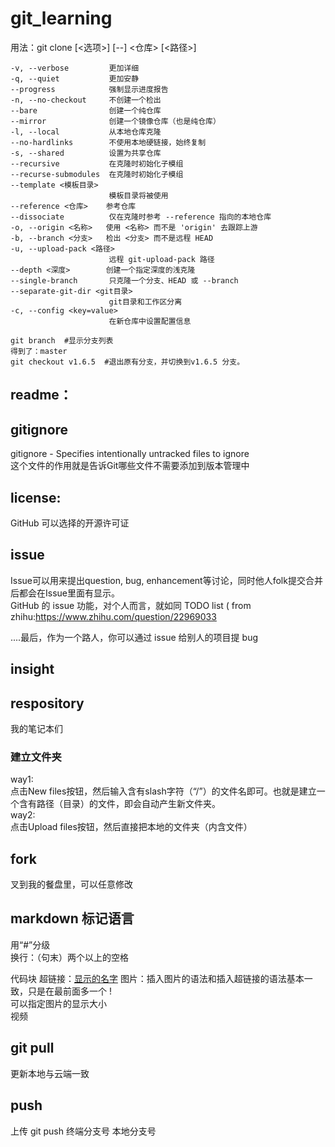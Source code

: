 # git_learning


用法：git clone [<选项>] [--] <仓库> [<路径>]

    -v, --verbose         更加详细
    -q, --quiet           更加安静
    --progress            强制显示进度报告
    -n, --no-checkout     不创建一个检出
    --bare                创建一个纯仓库
    --mirror              创建一个镜像仓库（也是纯仓库）
    -l, --local           从本地仓库克隆
    --no-hardlinks        不使用本地硬链接，始终复制
    -s, --shared          设置为共享仓库
    --recursive           在克隆时初始化子模组
    --recurse-submodules  在克隆时初始化子模组
    --template <模板目录>
                          模板目录将被使用
    --reference <仓库>    参考仓库
    --dissociate          仅在克隆时参考 --reference 指向的本地仓库
    -o, --origin <名称>   使用 <名称> 而不是 'origin' 去跟踪上游
    -b, --branch <分支>   检出 <分支> 而不是远程 HEAD
    -u, --upload-pack <路径>
                          远程 git-upload-pack 路径
    --depth <深度>        创建一个指定深度的浅克隆
    --single-branch       只克隆一个分支、HEAD 或 --branch
    --separate-git-dir <git目录>
                          git目录和工作区分离
    -c, --config <key=value>
                          在新仓库中设置配置信息

	git branch  #显示分支列表
	得到了：master 
	git checkout v1.6.5  #退出原有分支，并切换到v1.6.5 分支。

## readme：
## gitignore
gitignore - Specifies intentionally untracked files to ignore       
这个文件的作用就是告诉Git哪些文件不需要添加到版本管理中  
## license:
GitHub 可以选择的开源许可证
## issue
Issue可以用来提出question, bug, enhancement等讨论，同时他人folk提交合并后都会在Issue里面有显示。   
GitHub 的 issue 功能，对个人而言，就如同 TODO list ( from zhihu:https://www.zhihu.com/question/22969033   

....最后，作为一个路人，你可以通过 issue 给别人的项目提 bug 
## insight

## respository
我的笔记本们
### 建立文件夹  
way1:  
点击New files按钮，然后输入含有slash字符（“/”）的文件名即可。也就是建立一个含有路径（目录）的文件，即会自动产生新文件夹。  
way2:  
点击Upload files按钮，然后直接把本地的文件夹（内含文件）


## fork
叉到我的餐盘里，可以任意修改
## markdown 标记语言
用“#”分级  
换行：（句末）两个以上的空格

代码块
超链接：[显示的名字](网址)
图片：插入图片的语法和插入超链接的语法基本一致，只是在最前面多一个 !   
      可以指定图片的显示大小  
视频



## git pull 
更新本地与云端一致
## push
上传
git push 终端分支号 本地分支号 
